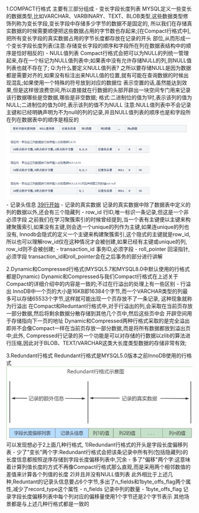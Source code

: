1.COMPACT行格式
    主要有三部分组成
    - 变长字段长度列表
        MYSQL定义一些变长的数据类型,比如VARCHAR、VARBINARY、TEXT、BLOB类型,这些数据类型修饰列称为变长字段,变长字段中存储多少字节的数据不是固定的,
      所以我们在存储真实数据的时候需要顺便把这些数据占用的字节数也存起来;[在Compact行格式中],把所有变长字段的真实数据占用的字节长度都存放在记录的开头
      部位,从而形成一个变长字段长度列表(注意:存储变长字段的顺序和字段所在列在数据表结构中的顺序是恰好相反的)
    - NULL值列表
        Compact行格式会把可以为NULL的列统一管理起来,存在一个标记为NULL值列表中;如果表中没有允许存储NULL的列,则NULL值列表也就不存在了;
        Q:为什么要定义NULL值列表?
          之所以要存储NULL是因为数据都是需要对齐的,如果没有标注出来NULL值的位置,就有可能在查询数据的时候出现混乱;如果使用一个特殊的符号放到对应的数据位
        表示空置的话,虽然能达到效果,但是这样很浪费空间,所以直接就在行数据的头部开辟出一块空间专门用来记录该行数据哪些是空数据,哪些是非空数据;
          格式:二进制位的值为1时,表示该列的值为NULL;二进制位的值为0时,表示该列的值不为NULL
          注意:NULL值列表中不会记录主键和已经明确声明为不为null的列的记录,并且NULL值列表的顺序也是和字段所在列在数据表中的顺序是相反的
        ![img.png](变长字段长度列表和NULL值列表示意图.png)
    - 记录头信息
        [39行开始](12.页的内部结构——七个组成部分.md)
    - 记录的真实数据
        记录的真实数据中除了数据表中定义的列的数据以外,还会有三个隐藏列
        - row_id  行ID,唯一标识一条记录,但这是一个非必须字段
            之前我们在学习聚簇索引的时候曾经提到,当一个表有主键便以主键来构建聚簇索引,如果没有主键,则会选一个unique的列作为主键,如果连unique的列也没有,
          Innodb会隐式的定义一个主键来构建聚簇索引,这个隐式的主键就是row_id,所以也可以理解row_id仅在这种情况才会被创建,如果已经有主键或unique的列,
          row_id则不会被创建;
        - transaction_id  事务ID,必须字段
        - roll_pointer  回滚指针,必须字段
        transaction_id和roll_pointer会在之后事务的部分进行讲解

2.Dynamic和Compressed行格式(MYSQL5.7和MYSQL8.0中默认使用的行格式都是Dynamic)
    Dynamic和Compressed与我们Compact行格式在上述关于Compact的详细介绍中的内容是一致的;不过在行溢出的处理上有一些区别
    - 行溢出
        InnoDB中一个页的大小是16KB即16384个字节,而一个VARCHAR类型的列最多可以存储65533个字节,这样就可能出现一个页存放不了一条记录,
      这种现象就称为行溢出
        在Compact和Reduntant行格式中,对于行溢出的列,会采取在当前页存放一部分数据,然后将剩余数据分散存储到其他几个页中,然后这些页中会
      开辟空间用于存储指向下一页的地址
        Dynamic和Compressed两种行格式采取的是完全溢出即并不会像Compact一样在当前页存放一部分数据,而是将所有数据都放到溢出页中;此外,
      Compressed行记录的另一个功能是可以对存储的行数据以zlib的算法进行压缩,因此对于BLOB、TEXT/VARCHAR这类大长度类型数据的存储非常有效;

3.Redundant行格式
    Redundant行格式是MYSQL5.0版本之前InnoDB使用的行格式![img.png](Redundant行格式示意图.png)
    可以发现想必于2上面几种行格式,
      1)Redundant行格式的开头是字段长度偏移列表
        - 少了"变长"两个字:Redundant行格式会把该条记录中所有列(包括隐藏列)的长度信息都按照逆序存储到字段长度偏移列表中,冗余
        - 多了"偏移"两个字:这意味着计算列值长度的方式不再像Compact行格式那么直观,而是采用两个相邻数值的差值来计算各个列值的长度
      2)并且并没有NULL值列表
    此外相比于上述几种,Reduntant的记录头信息要占6个字节,多出了n_fields和1byte_offs_flag两个属性,减少了record_type这个属性
        - n_fields 记录中列的数量
        - 1byte_offs_flag 记录字段长度偏移列表中每个列对应的偏移量使用1个字节还是2个字节表示
    其他场景都是与上述几种行格式都是一致的